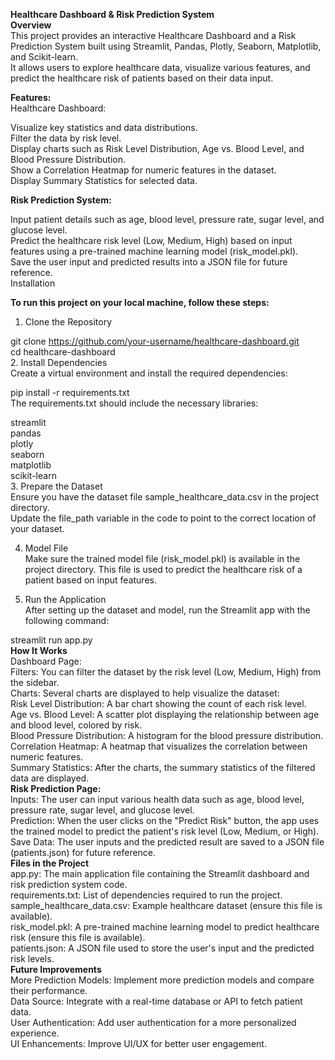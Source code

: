 **Healthcare Dashboard & Risk Prediction System<br>
Overview**<br>
This project provides an interactive Healthcare Dashboard and a Risk Prediction System built using Streamlit, Pandas, Plotly, Seaborn, Matplotlib, and Scikit-learn. <br> It allows users to explore healthcare data, visualize various features, and predict the healthcare risk of patients based on their data input.<br>

**Features:**<br>
Healthcare Dashboard:<br>

Visualize key statistics and data distributions.<br>
Filter the data by risk level.<br>
Display charts such as Risk Level Distribution, Age vs. Blood Level, and Blood Pressure Distribution.<br>
Show a Correlation Heatmap for numeric features in the dataset.<br>
Display Summary Statistics for selected data.<br>

**Risk Prediction System:**<br>

Input patient details such as age, blood level, pressure rate, sugar level, and glucose level.<br>
Predict the healthcare risk level (Low, Medium, High) based on input features using a pre-trained machine learning model (risk_model.pkl).<br>
Save the user input and predicted results into a JSON file for future reference.<br>
Installation<br>

**To run this project on your local machine, follow these steps:**<br>

1. Clone the Repository<br>

git clone https://github.com/your-username/healthcare-dashboard.git<br>
cd healthcare-dashboard<br>
2. Install Dependencies<br>
Create a virtual environment and install the required dependencies:<br>

pip install -r requirements.txt<br>
The requirements.txt should include the necessary libraries:<br>

streamlit<br>
pandas<br>
plotly<br>
seaborn<br>
matplotlib<br>
scikit-learn<br>
3. Prepare the Dataset<br>
Ensure you have the dataset file sample_healthcare_data.csv in the project directory.<br> Update the file_path variable in the code to point to the correct location of your dataset.<br>

4. Model File<br>
Make sure the trained model file (risk_model.pkl) is available in the project directory. This file is used to predict the healthcare risk of a patient based on input features.<br>

5. Run the Application<br>
After setting up the dataset and model, run the Streamlit app with the following command:<br>

streamlit run app.py<br>
**How It Works**<br>
Dashboard Page:<br>
Filters: You can filter the dataset by the risk level (Low, Medium, High) from the sidebar.<br>
Charts: Several charts are displayed to help visualize the dataset:<br>
Risk Level Distribution: A bar chart showing the count of each risk level.<br>
Age vs. Blood Level: A scatter plot displaying the relationship between age and blood level, colored by risk.<br>
Blood Pressure Distribution: A histogram for the blood pressure distribution.<br>
Correlation Heatmap: A heatmap that visualizes the correlation between numeric features.<br>
Summary Statistics: After the charts, the summary statistics of the filtered data are displayed.<br>
**Risk Prediction Page:**<br>
Inputs: The user can input various health data such as age, blood level, pressure rate, sugar level, and glucose level.<br>
Prediction: When the user clicks on the "Predict Risk" button, the app uses the trained model to predict the patient's risk level (Low, Medium, or High).<br>
Save Data: The user inputs and the predicted result are saved to a JSON file (patients.json) for future reference.<br>
**Files in the Project**<br>
app.py: The main application file containing the Streamlit dashboard and risk prediction system code.<br>
requirements.txt: List of dependencies required to run the project.<br>
sample_healthcare_data.csv: Example healthcare dataset (ensure this file is available).<br>
risk_model.pkl: A pre-trained machine learning model to predict healthcare risk (ensure this file is available).<br>
patients.json: A JSON file used to store the user's input and the predicted risk levels.<br>
**Future Improvements**<br>
More Prediction Models: Implement more prediction models and compare their performance.<br>
Data Source: Integrate with a real-time database or API to fetch patient data.<br>
User Authentication: Add user authentication for a more personalized experience.<br>
UI Enhancements: Improve UI/UX for better user engagement.<br>
